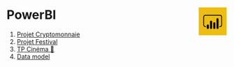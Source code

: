 # **PowerBI** <img align="right" src="assets/powerBi.png" alt="Power BI" title="Power BI" widht="auto" height="64px">

1. [Projet Cryptomonnaie](1_introduction)
2. [Projet Festival](2_projet_festivals)
3. [TP Cinéma 🎥](3_cinema "Travaux pratiques")
4. [Data model](4_dataModel "Gestion du data model")